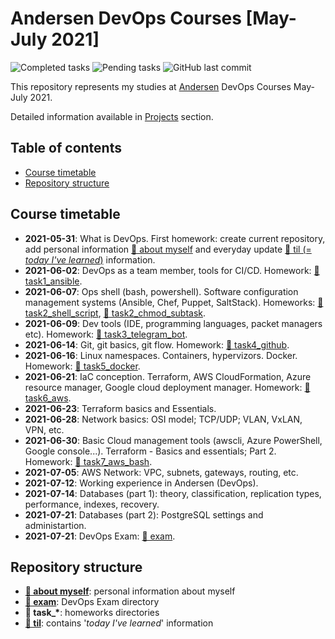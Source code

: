 # Andersen DevOps Courses [May-July 2021]

![Completed tasks](https://img.shields.io/github/issues-closed-raw/mariohs22/andersen-devops-course?color=success&label=Completed%20tasks)
![Pending tasks](https://img.shields.io/github/issues/mariohs22/andersen-devops-course?label=Pending%20tasks)
![GitHub last commit](https://img.shields.io/github/last-commit/mariohs22/andersen-devops-course)

This repository represents my studies at [Andersen](https://www.andersenlab.com) DevOps Courses May-July 2021.

Detailed information available in [Projects](https://github.com/mariohs22/andersen-devops-course/projects/2) section.

## Table of contents

- [Course timetable](#course-timetable)
- [Repository structure](#repository-structure)

## Course timetable

- **2021-05-31**: What is DevOps. First homework: create current repository, add personal information [📁 about myself](./about_myself) and everyday update [📁 til (= _today I've learned_)](./til) information.
- **2021-06-02**: DevOps as a team member, tools for CI/CD. Homework: [📁 task1_ansible](./task1_ansible).
- **2021-06-07**: Ops shell (bash, powershell). Software configuration management systems (Ansible, Chef, Puppet, SaltStack). Homeworks: [📁 task2_shell_script](./task2_shell_script), [📁 task2_chmod_subtask](./task2_chmod_subtask).
- **2021-06-09**: Dev tools (IDE, programming languages, packet managers etc). Homework: [📁 task3_telegram_bot](./task3_telegram_bot).
- **2021-06-14**: Git, git basics, git flow. Homework: [📁 task4_github](./task4_github).
- **2021-06-16**: Linux namespaces. Containers, hypervizors. Docker. Homework: [📁 task5_docker](./task5_docker).
- **2021-06-21**: IaC conception. Terraform, AWS CloudFormation, Azure resource manager, Google cloud deployment manager. Homework: [📁 task6_aws](./task6_aws).
- **2021-06-23**: Terraform basics and Essentials.
- **2021-06-28**: Network basics: OSI model; TCP/UDP; VLAN, VxLAN, VPN, etc.
- **2021-06-30**: Basiс Cloud management tools (awscli, Azure PowerShell, Google console...). Terraform - Basics and essentials; Part 2. Homework: [📁 task7_aws_bash](./task7_aws_bash).
- **2021-07-05**: AWS Network: VPC, subnets, gateways, routing, etc.
- **2021-07-12**: Working experience in Andersen (DevOps).
- **2021-07-14**: Databases (part 1): theory, classification, replication types, performance, indexes, recovery.
- **2021-07-21**: Databases (part 2): PostgreSQL settings and administartion.
- **2021-07-21**: DevOps Exam: [📁 exam](./exam).

## Repository structure

- [**📁 about myself**](./about_myself): personal information about myself
- [**📁 exam**](./exam): DevOps Exam directory
- **📁 task\_\***: homeworks directories
- [**📁 til**](./til): contains '_today I've learned_' information
